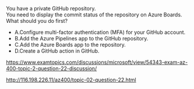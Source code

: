 You have a private GitHub repository.<br/>You need to display the commit status of the repository on Azure Boards.<br/>What should you do first?<br/><ul><li class="multi-choice-item"><span class="multi-choice-letter" data-choice-letter="A">A.</span>Configure multi-factor authentication (MFA) for your GitHub account.</li><li class="multi-choice-item"><span class="multi-choice-letter" data-choice-letter="B">B.</span>Add the Azure Pipelines app to the GitHub repository.</li><li class="multi-choice-item correct-hidden"><span class="multi-choice-letter" data-choice-letter="C">C.</span>Add the Azure Boards app to the repository.</li><li class="multi-choice-item"><span class="multi-choice-letter" data-choice-letter="D">D.</span>Create a GitHub action in GitHub.</li></ul><p><a href="https://www.examtopics.com/discussions/microsoft/view/54343-exam-az-400-topic-2-question-22-discussion/">https://www.examtopics.com/discussions/microsoft/view/54343-exam-az-400-topic-2-question-22-discussion/</a></p><p><a href="http://116.198.226.11/az400/topic-02-question-22.html">http://116.198.226.11/az400/topic-02-question-22.html</a></p><script src="https://giscus.app/client.js"                    data-repo="azsamples/az204"                    data-repo-id="R_kgDOMRXzDQ"                    data-category="General"                    data-category-id="DIC_kwDOMRXzDc4Cgi27"                    data-mapping="pathname"                    data-strict="1"                    data-reactions-enabled="0"                    data-emit-metadata="0"                    data-input-position="bottom"                    data-theme="preferred_color_scheme"                    data-lang="en"                    crossorigin="anonymous"                    async>                    </script>